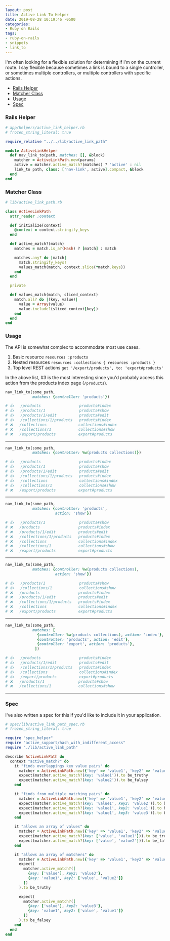 ```yaml
---
layout: post
title: Active Link To Helper
date: 2019-08-28 10:19:46 -0500
categories:
- Ruby on Rails
tags:
- ruby-on-rails
- snippets
- link_to
---
```


I'm often looking for a flexible solution for determining if I'm on the current
route. I say flexible because sometimes a link is bound to a single controller,
or sometimes multiple controllers, or multiple controllers with specific
actions.

<ul>
  <li><a href="#helper">Rails Helper</a></li>
  <li><a href="#matcher">Matcher Class</a></li>
  <li><a href="#usage">Usage</a></li>
  <li><a href="#spec">Spec</a></li>
</ul>

<h3 id="helper">Rails Helper</h3>

```ruby
# app/helpers/active_link_helper.rb
# frozen_string_literal: true

require_relative "../../lib/active_link_path"

module ActiveLinkHelper
  def nav_link_to(path, matches: [], &block)
    matcher = ActiveLinkPath.new(params)
    active = matcher.active_match?(matches) ? 'active' : nil
    link_to path, class: ['nav-link', active].compact, &block
  end
end
```

<h3 id="matcher">Matcher Class</h3>

```ruby
# lib/active_link_path.rb

class ActiveLinkPath
  attr_reader :context

  def initialize(context)
    @context = context.stringify_keys
  end

  def active_match?(match)
    matches = match.is_a?(Hash) ? [match] : match

    matches.any? do |match|
      match.stringify_keys!
      values_match(match, context.slice(*match.keys))
    end
  end

  private

  def values_match(match, sliced_context)
    match.all? do |(key, value)|
      value = Array(value)
      value.include?(sliced_context[key])
    end
  end
end
```

<h3 id="usage">Usage</h3>

The API is somewhat complex to accommodate most use cases.

1. Basic resource `resources :products`
2. Nested resources `resources :collections { resources :products }`
3. Top level REST actions `get '/export/products', to: 'export#products'`

In the above list, #3 is the most interesting since you'd probably access this
action from the products index page (`/products`).

```ruby
nav_link_to(some_path,
            matches: {controller: 'products'})

# 👍   /products                 products#index
# 👍   /products/1               products#show
# 👍   /products/1/edit          products#edit
# 👍   /collections/1/products   products#index
# ❌   /collections              collections#index
# ❌   /collections/1            collections#show
# ❌   /export/products          export#products
```

<hr />

```ruby
nav_link_to(some_path,
            matches: {controller: %w(products collections)})

# 👍   /products                 products#index
# 👍   /products/1               products#show
# 👍   /products/1/edit          products#edit
# 👍   /collections/1/products   products#index
# 👍   /collections              collections#index
# 👍   /collections/1            collections#show
# ❌   /export/products          export#products
```

<hr />

```ruby
nav_link_to(some_path,
            matches: {controller: 'products',
                      action: 'show'})

# 👍   /products/1               products#show
# ❌   /products                 products#index
# ❌   /products/1/edit          products#edit
# ❌   /collections/1/products   products#index
# ❌   /collections              collections#index
# ❌   /collections/1            collections#show
# ❌   /export/products          export#products
```

<hr />

```ruby
nav_link_to(some_path,
            matches: {controller: %w(products collections),
                      action: 'show'})

# 👍   /products/1               products#show
# 👍   /collections/1            collections#show
# ❌   /products                 products#index
# ❌   /products/1/edit          products#edit
# ❌   /collections/1/products   products#index
# ❌   /collections              collections#index
# ❌   /export/products          export#products
```

<hr />

```ruby
nav_link_to(some_path,
            matches: [
              {controller: %w(products collections), action: 'index'},
              {controller: 'products', action: 'edit'},
              {controller: 'export', action: 'products'},
             ])

# 👍   /products                 products#index
# 👍   /products/1/edit          products#edit
# 👍   /collections/1/products   products#index
# 👍   /collections              collections#index
# 👍   /export/products          export#products
# ❌   /products/1               products#show
# ❌   /collections/1            collections#show
```

<hr />

<h3 id="spec">Spec</h3>

I've also written a spec for this if you'd like to include it in your
application.

```ruby
# spec/lib/active_link_path_spec.rb
# frozen_string_literal: true

require "spec_helper"
require "active_support/hash_with_indifferent_access"
require "./lib/active_link_path"

describe ActiveLinkPath do
  context "active_match?" do
    it "finds overlappings key value pairs" do
      matcher = ActiveLinkPath.new({'key' => 'value1', 'key2' => 'value2'})
      expect(matcher.active_match?(key: 'value1')).to be_truthy
      expect(matcher.active_match?(key: 'value2')).to be_falsey
    end

    it "finds from multiple matching pairs" do
      matcher = ActiveLinkPath.new({'key' => 'value1', 'key2' => 'value2'})
      expect(matcher.active_match?(key: 'value1', key2: 'value2')).to be_truthy
      expect(matcher.active_match?(key: 'value1', key2: 'value1')).to be_falsey
      expect(matcher.active_match?(key: 'value1', key3: 'value3')).to be_falsey
    end

    it "allows an array of values" do
      matcher = ActiveLinkPath.new({'key' => 'value1', 'key2' => 'value2'})
      expect(matcher.active_match?(key: ['value', 'value1'])).to be_truthy
      expect(matcher.active_match?(key: ['value', 'value2'])).to be_falsey
    end

    it "allows an array of matchers" do
      matcher = ActiveLinkPath.new({'key' => 'value1', 'key2' => 'value2'})
      expect(
        matcher.active_match?([
          {key: ['value'], key2: 'value3'},
          {key: 'value1', key2: ['value', 'value2']}
        ])
      ).to be_truthy

      expect(
        matcher.active_match?([
          {key: ['value'], key2: 'value3'},
          {key: 'value1', key2: ['value', 'value1']}
        ])
      ).to be_falsey
    end
  end
end


```
